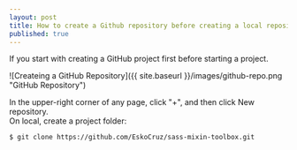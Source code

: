 ```yaml
---
layout: post
title: How to create a Github repository before creating a local reposity
published: true
---
```


If you start with creating a GitHub project first before starting a project.

![Createing a GitHub Repository]({{ site.baseurl }}/images/github-repo.png "GitHub Repository")

In the upper-right corner of any page, click "+", and then click New repository.  
On local, create a project folder:


``` bash
$ git clone https://github.com/EskoCruz/sass-mixin-toolbox.git
```
